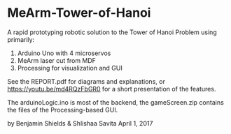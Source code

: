 # MeArm-Tower-of-Hanoi
A rapid prototyping robotic solution to the Tower of Hanoi Problem using primarily:
  1) Arduino Uno with 4 microservos
  2) MeArm laser cut from MDF
  3) Processing for visualization and GUI
  
See the REPORT.pdf for diagrams and explanations, or
https://youtu.be/md4RQzFbGR0
for a short presentation of the features.

The arduinoLogic.ino is most of the backend, the gameScreen.zip contains the files of the Processing-based GUI.

by Benjamin Shields & Shlishaa Savita
April 1, 2017
